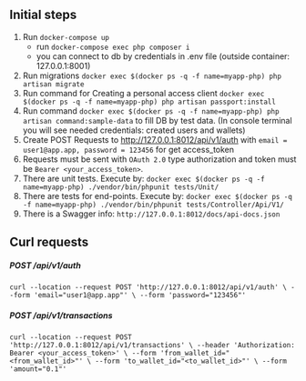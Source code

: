 ## Initial steps

1. Run `docker-compose up`
    - run `docker-compose exec php composer i`
    - you can connect to db by credentials in .env file (outside container: 127.0.0.1:8001)
2. Run migrations `docker exec $(docker ps -q -f name=myapp-php) php artisan migrate`
3. Run command for Creating a personal access client `docker exec $(docker ps -q -f name=myapp-php) php artisan passport:install`
4. Run command `docker exec $(docker ps -q -f name=myapp-php) php artisan command:sample-data` to fill DB by test data.
    (In console terminal you will see needed credentials: created users and wallets)
5. Create POST Requests to http://127.0.0.1:8012/api/v1/auth with `email = user1@app.app, password = 123456` for get access_token
6. Requests must be sent with `OAuth 2.0` type authorization and token must be `Bearer <your_access_token>`.
7. There are unit tests. Execute by: `docker exec $(docker ps -q -f name=myapp-php) ./vendor/bin/phpunit tests/Unit/`
8. There are tests for end-points. Execute by: `docker exec $(docker ps -q -f name=myapp-php) ./vendor/bin/phpunit tests/Controller/Api/V1/`
9. There is a Swagger info: `http://127.0.0.1:8012/docs/api-docs.json`

## Curl requests
##### POST /api/v1/auth
`curl --location --request POST 'http://127.0.0.1:8012/api/v1/auth' \
--form 'email="user1@app.app"' \
--form 'password="123456"'`

##### POST /api/v1/transactions
`curl --location --request POST 'http://127.0.0.1:8012/api/v1/transactions' \
--header 'Authorization: Bearer <your_access_token>' \
--form 'from_wallet_id="<from_wallet_id>"' \
--form 'to_wallet_id="<to_wallet_id>"' \
--form 'amount="0.1"'`
